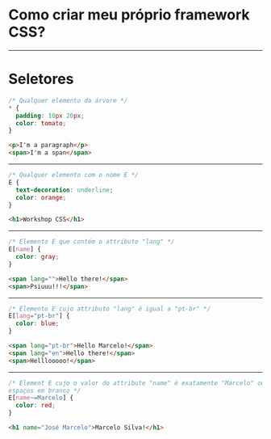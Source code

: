# Como criar meu próprio framework CSS?
----------------------------------------

# Seletores

```css
/* Qualquer elemento da árvore */
* {
  padding: 10px 20px;
  color: tomato;
}
```
```html
<p>I'm a paragraph</p>
<span>I'm a span</span>
```
------------------------------------------

```css
/* Qualquer elemento com o nome E */
E {
  text-decoration: underline;
  color: orange;
}
```
```html
<h1>Workshop CSS</h1>
```

------------------------------------------

```css
/* Elemento E que contém o attributo "lang" */
E[name] {
  color: gray;
}
```
```html
<span lang="">Hello there!</span>
<span>Psiuuu!!!</span>
```

------------------------------------------

```css
/* Elemento E cujo attributo "lang" é igual a "pt-br" */
E[lang="pt-br"] {
  color: blue;
}
```
```html
<span lang="pt-br">Hello Marcelo!</span>
<span lang="en">Hello there!</span>
<span>Helllooooo!</span>
```

------------------------------------------

```css
/* Element E cujo o valor do attribute "name" é exatamente "Marcelo" ou contém o nome "Marcelo" entre
espaços em branco */
E[name~=Marcelo] {
  color: red;
}
```
```html
<h1 name="José Marcelo">Marcelo Silva!</h1>
```
